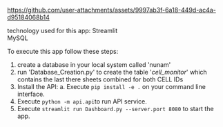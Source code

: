 https://github.com/user-attachments/assets/9997ab3f-6a18-449d-ac4a-d95184068b14

technology used for this app:
Streamlit  
MySQL  

To execute this app follow these steps:
1. create a database in your local system called 'nunam'
2. run 'Database_Creation.py' to create the table '_cell_monitor_' which contains the last there sheets combined for both CELL IDs
3. Install the API:
	a. Execute ``` pip install -e . ``` on your command line interface.
4. Execute ```python -m api.api```to run API service.
5. Execute ```streamlit run Dashboard.py --server.port 8080``` to start the app.
  

